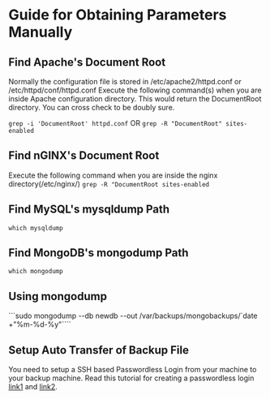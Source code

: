 # Guide for Obtaining Parameters Manually

## Find Apache's Document Root
Normally the configuration file is stored in /etc/apache2/httpd.conf or /etc/httpd/conf/httpd.conf
Execute the following command(s) when you are inside Apache configuration directory. This would return the DocumentRoot directory. You can cross check to be doubly sure.

```grep -i 'DocumentRoot' httpd.conf```
OR
```grep -R "DocumentRoot" sites-enabled```

## Find nGINX's Document Root
Execute the following command when you are inside the nginx directory(/etc/nginx/)
```grep -R "DocumentRoot sites-enabled```

## Find MySQL's mysqldump Path
```which mysqldump```

## Find MongoDB's mongodump Path
```which mongodump```

## Using mongodump
```sudo mongodump --db newdb --out /var/backups/mongobackups/`date +"%m-%d-%y"````

## Setup Auto Transfer of Backup File
You need to setup a SSH based Passwordless Login from your machine to your backup machine. Read this tutorial for creating a passwordless login [link1](https://www.digitalocean.com/community/tutorials/how-to-set-up-ssh-keys--2) and [link2](http://www.thegeekstuff.com/2008/11/3-steps-to-perform-ssh-login-without-password-using-ssh-keygen-ssh-copy-id/).

